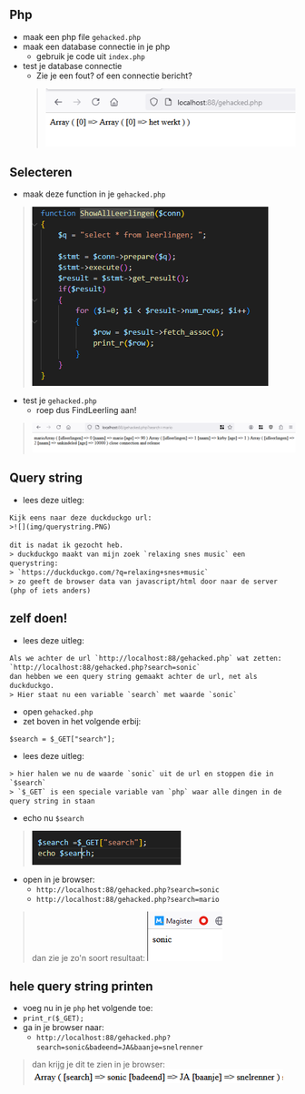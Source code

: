 ## Php

- maak een php file `gehacked.php` 
- maak een database connectie in je php
    - gebruik je code uit `index.php` 
- test je database connectie
    - Zie je een fout? of een connectie bericht?
    > ![](img/test.PNG)

## Selecteren

- maak deze function in je `gehacked.php`
> ![](img/showleerlingenall.PNG)

- test je `gehacked.php`
    - roep dus FindLeerling aan!
> ![](img/leerlingdata.PNG)


## Query string

- lees deze uitleg:

```
Kijk eens naar deze duckduckgo url:
>![](img/querystring.PNG)

dit is nadat ik gezocht heb.
> duckduckgo maakt van mijn zoek `relaxing snes music` een querystring:
> `https://duckduckgo.com/?q=relaxing+snes+music`
> zo geeft de browser data van javascript/html door naar de server (php of iets anders)
```

## zelf doen!

- lees deze uitleg:
```
Als we achter de url `http://localhost:88/gehacked.php` wat zetten:
`http://localhost:88/gehacked.php?search=sonic`
dan hebben we een query string gemaakt achter de url, net als duckduckgo.
> Hier staat nu een variable `search` met waarde `sonic`

```

- open `gehacked.php`
- zet boven in het volgende erbij:
```
$search = $_GET["search"]; 
```

- lees deze uitleg:
```
> hier halen we nu de waarde `sonic` uit de url en stoppen die in `$search`  
> `$_GET` is een speciale variable van `php` waar alle dingen in de query string in staan
```

- echo nu `$search`
>![](img/get.PNG)
- open in je browser:
    - `http://localhost:88/gehacked.php?search=sonic`
    - `http://localhost:88/gehacked.php?search=mario`

> dan zie je zo'n soort resultaat:
>![](img/sonic.PNG)

## hele query string printen

- voeg nu in je `php` het volgende toe:
 - `print_r($_GET);`
- ga in je browser naar:
    - `http://localhost:88/gehacked.php?search=sonic&badeend=JA&baanje=snelrenner`
> dan krijg je dit te zien in je browser:
>![](img/querystrings.PNG)